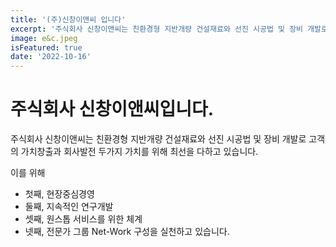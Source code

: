 ```yaml
---
title: '(주)신창이앤씨 입니다'
excerpt: '주식회사 신창이앤씨는 친환경형 지반개량 건설재료와 선진 시공법 및 장비 개발로 고객의 가치창출과 회사발전 두가지 가치를 위해 최선을 다하고 있습니다.'
image: e&c.jpeg
isFeatured: true
date: '2022-10-16'
---
```

# 주식회사 신창이앤씨입니다.

주식회사 신창이앤씨는 친환경형 지반개량 건설재료와 선진 시공법 및 장비 개발로 고객의 가치창출과 회사발전 두가지 가치를 위해 최선을 다하고 있습니다.



이를 위해 
- 첫째, 현장중심경영 
- 둘째, 지속적인 연구개발 
- 셋째, 원스톱 서비스를 위한 체계 
- 넷째, 전문가 그룹 Net-Work 구성을 실천하고 있습니다.

